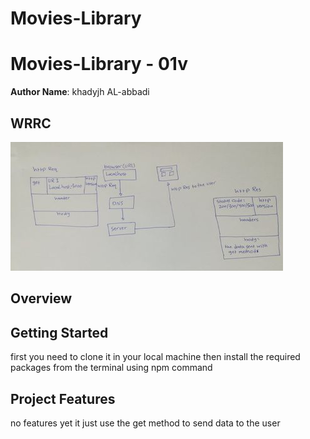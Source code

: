 # Movies-Library

# Movies-Library - 01v

**Author Name**: khadyjh AL-abbadi

## WRRC
![wrrc](wrrc.jpg)

## Overview

## Getting Started
first you need to clone it in your local machine then install the required packages from the terminal using npm command 

## Project Features
no features yet it just use the get method to send data to the user 